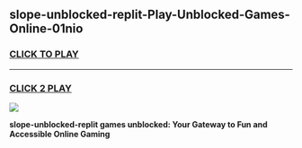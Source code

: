 
## slope-unblocked-replit-Play-Unblocked-Games-Online-01nio
<h3>
<a href="https://premium76.site?title=slope-unblocked-replit&ref=25A">CLICK TO PLAY</a></h3>
<hr>

<h3>
<a href="https://premium76.site?title=slope-unblocked-replit&ref=25A">CLICK 2 PLAY</a>
  
</h3>

<a href="https://premium76.site?title=slope-unblocked-replit&ref=25A"><img src="https://clearcache.store/games.png"></a>


**slope-unblocked-replit games unblocked: Your Gateway to Fun and Accessible Online Gaming**
